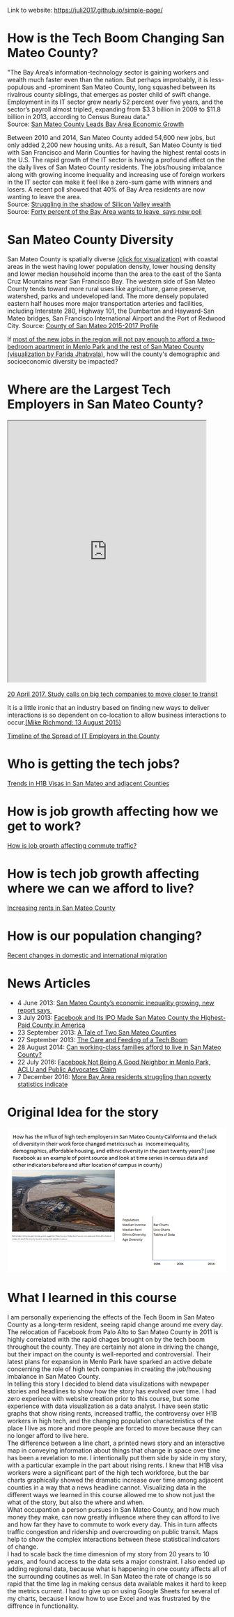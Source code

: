 Link to website: https://juli2017.github.io/simple-page/  
# How is the Tech Boom Changing San Mateo County?  
"The Bay Area’s information-technology sector is gaining workers and wealth much faster even than the nation. But perhaps improbably, it is less-populous and -prominent San Mateo County, long squashed between its rivalrous county siblings, that emerges as poster child of swift change. Employment in its IT sector grew nearly 52 percent over five years, and the sector’s payroll almost tripled, expanding from $3.3 billion in 2009 to $11.8 billion in 2013, according to Census Bureau data."  
Source: <a href="http://www.siliconvalleyoneworld.com/2015/05/28/san-mateo-county-leads-economic-growth/">San Mateo County Leads Bay Area Economic Growth</a>  

Between 2010 and 2014, San Mateo County added 54,600 new jobs, but only added 2,200 new housing units. As a result, San Mateo County is tied with San Francisco and Marin Counties for having the highest rental costs in the U.S. The rapid growth of the IT sector is having a profound affect on the the daily lives of San Mateo County residents.  The jobs/housing imbalance along with growing income inequality and increasing use of foreign workers in the IT sector can make it feel like a zero-sum game with winners and losers. A recent poll showed that 40% of Bay Area residents are now wanting to leave the area.  
Source: <a href="https://www.usatoday.com/story/tech/2014/11/03/east-palo-alto-philanthropy-facebook-silicon-valley/16244117/">Struggling in the shadow of Silicon Valley wealth</a>  
Source: <a href="http://sf.curbed.com/2017/3/31/15140036/bay-area-leaving-poll-san-francisco">Forty percent of the Bay Area wants to leave, says new poll</a>
# San Mateo County Diversity  
San Mateo County is spatially diverse <a href="https://juli2017.github.io/SMCGeographicDiversity/">(click for visualization)</a> with coastal areas in the west having lower population density, lower housing density and lower median household income than the area to the east of the Santa Cruz Mountains near San Francisco Bay. The western side of San Mateo County tends toward more rural uses like agriculture, game preserve, watershed, parks and undeveloped land. The more densely populated eastern half houses more major transportation arteries and facilities, including Interstate 280, Highway 101, the Dumbarton and Hayward-San Mateo bridges, San Francisco International Airport and the Port of Redwood City.  Source: <a href="https://www.smcgov.org/sites/smcgov.org/files/documents/files/County_Profile_2015_17.pdf">County of San Mateo 2015-2017 Profile</a>

If <a href="https://public.tableau.com/profile/publish/Job_growth_SV_and_nearby/Finalforpub#!/publish-confirm">most of the new jobs in the region will not pay enough to afford a two-bedroom apartment in Menlo Park and the rest of San Mateo County (visualization by Farida Jhabvala)</a>, how will the county's demographic and socioeconomic diversity be impacted?
 
 
# Where are the Largest Tech Employers in San Mateo County?  

<iframe src="https://juli2017.github.io/EmployerPointMap/?wmode=opaque" width="90%" height="600"></iframe>  

<a href="http://www.sfchronicle.com/business/article/Study-calls-on-big-tech-companies-to-move-closer-11085028.php">20 April 2017. Study calls on big tech companies to move closer to transit</a> 

It is a little ironic that an industry based on finding new ways to deliver interactions is so dependent on co-location to allow business interactions to occur.<a href="https://www.quora.com/How-sustainable-are-the-rising-rents-and-property-prices-in-the-Bay-Area">(Mike Richmond: 13 August 2015)</a> 

<a href="https://juli2017.github.io/SMCEvolutionofIT/">Timeline of the Spread of IT Employers in the County</a>  


# Who is getting the tech jobs?
<a href="https://juli2017.github.io/WhoIsWorking">Trends in H1B Visas in San Mateo and adjacent Counties</a>

# How is job growth affecting how we get to work?
<a href="https://juli2017.github.io/SMCTraffic/">How is job growth affecting commute traffic?</a>

# How is tech job growth affecting where we can we afford to live?
<a href="https://juli2017.github.io/TrendsInRent/">Increasing rents in San Mateo County</a>

# How is our population changing?
<a href="https://juli2017.github.io/PopulationChange/">Recent changes in domestic and international migration</a>


# News Articles
* 4 June 2013: <a href="http://archives.sfexaminer.com/sanfrancisco/san-mateo-countys-economic-inequality-growing-new-report-says/Content?oid=2350398">San Mateo County’s economic inequality growing, new report says </a>  
* 3 July 2013: <a href="http://www.webpronews.com/facebook-and-its-ipo-made-san-mateo-county-the-highest-paid-county-in-america-2013-07/">Facebook and Its IPO Made San Mateo County the Highest-Paid County in America</a>  
* 23 September 2013: <a href="http://valleywag.gawker.com/a-tale-of-two-san-mateo-counties-1372560841">A Tale of Two San Mateo Counties</a>  
* 27 September 2013: <a href="http://www.modernluxury.com/san-francisco/story/the-care-and-feeding-of-tech-boom">The Care and Feeding of a Tech Boom</a>  
* 28 August 2014: <a href="http://www.mercurynews.com/2014/08/28/can-working-class-families-afford-to-live-in-san-mateo-county/">Can working-class families afford to live in San Mateo County? </a>  
* 22 July 2016: <a href="http://www.nbcbayarea.com/news/local/Facebook-not-good-neighbor-menlo-park-aclu-public-advocates-387805951.html">Facebook Not Being A Good Neighbor in Menlo Park, ACLU and Public Advocates Claim</a>  
* 7 December 2016: <a href="http://www.mercurynews.com/2016/12/07/more-bay-area-residents-struggling-than-poverty-statistics-indicate/">More Bay Area residents struggling than poverty statistics indicate</a>  
# Original Idea for the story  
<img src="./img/StoryIdea.png" />  

# What I learned in this course  
I am personally experiencing the effects of the Tech Boom in San Mateo County as a long-term resident, seeing rapid change around me every day.  The relocation of Facebook from Palo Alto to San Mateo County in 2011 is highly correlated with the rapid chages brought on by the tech boom throughout the county.  They are certainly not alone in driving the change, but their impact on the county is well-reported and controversial.  Their latest plans for expansion in Menlo Park have sparked an active debate concerning the role of high tech companies in creating the job/housing imbalance in San Mateo County.   
In telling this story I decided to blend data visulizations with newpaper stories and headlines to show how the story has evolved over time.  I had zero experiece with website creation prior to this course, but some experience with data visualization as a data analyst.  I have seen static graphs that show rising rents, increased traffic, the controversy over H1B workers in high tech, and the changing population characteristics of the place I live as more and more people are forced to move because they can no longer afford to live here.  
The difference between a line chart, a printed news story and an interactive map in conveying information about things that change in space over time has been a revelation to me.  I intentionally put them side by side in my story, with a particular example in the part about rising rents.  I knew that H1B visa workers were a significant part of the high tech workforce, but the bar charts graphically showed the dramatic increase over time among adjacent counties in a way that a news headline cannot.  Visualizing data in the different ways we learned in this course allowed me to show not just the what of the story, but also the where and when.  
What occupantion a person pursues in San Mateo County, and how much money they make, can now greatly influence where they can afford to live and how far they have to commute to work every day.  This in turn affects traffic congestion and ridership and overcrowding on public transit.  Maps help to show the complex interactions between these statistical indicators of change.  
I had to scale back the time dimesnion of my story from 20 years to 10 years, and found access to the data sets a major constraint.  I also ended up adding regional data, because what is happening in one county affects all of the surrounding coutines as well.  In San Mateo the rate of change is so rapid that the time lag in making census data available makes it hard to keep the metrics current.  I had to give up on using Google Sheets for several of my charts, because I know how to use Excel and was frustrated by the diffrence in functionality.
